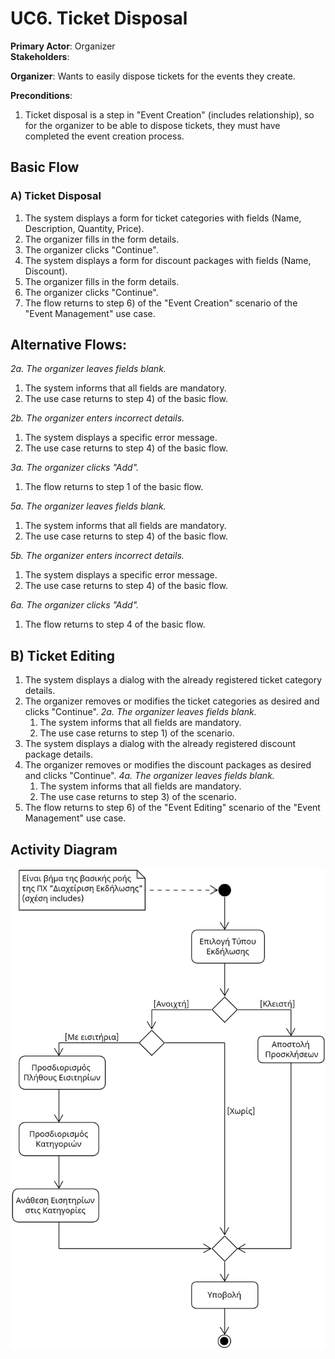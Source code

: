 # UC6. Ticket Disposal

**Primary Actor**: Organizer  
**Stakeholders**: 

**Organizer**: Wants to easily dispose tickets for the events they create.
  
**Preconditions**:  
1) Ticket disposal is a step in "Event Creation" (includes relationship), so for the organizer to be able to dispose tickets, they must have completed the event creation process.

## Basic Flow
### A) Ticket Disposal 
1) The system displays a form for ticket categories with fields (Name, Description, Quantity, Price).
2) The organizer fills in the form details.
3) The organizer clicks "Continue".
4) The system displays a form for discount packages with fields (Name, Discount).
5) The organizer fills in the form details.
6) The organizer clicks "Continue".
7) The flow returns to step 6) of the "Event Creation" scenario of the "Event Management" use case. 

## Alternative Flows:
*2a. The organizer leaves fields blank.*
   1. The system informs that all fields are mandatory.
   2. The use case returns to step 4) of the basic flow. 
      
*2b. The organizer enters incorrect details.*
   1. The system displays a specific error message.
   2. The use case returns to step 4) of the basic flow.

*3a. The organizer clicks "Add".*
   1. The flow returns to step 1 of the basic flow.
   
*5a. The organizer leaves fields blank.*
   1. The system informs that all fields are mandatory.
   2. The use case returns to step 4) of the basic flow. 
      
*5b. The organizer enters incorrect details.*
   1. The system displays a specific error message.
   2. The use case returns to step 4) of the basic flow.

*6a. The organizer clicks "Add".*
   1. The flow returns to step 4 of the basic flow.

## B) Ticket Editing
1) The system displays a dialog with the already registered ticket category details.
2) The organizer removes or modifies the ticket categories as desired and clicks "Continue".
   *2a. The organizer leaves fields blank.*
      1. The system informs that all fields are mandatory.
      2. The use case returns to step 1) of the scenario.   
3) The system displays a dialog with the already registered discount package details.
4) The organizer removes or modifies the discount packages as desired and clicks "Continue".
   *4a. The organizer leaves fields blank.*
      1. The system informs that all fields are mandatory.
      2. The use case returns to step 3) of the scenario.   
5) The flow returns to step 6) of the "Event Editing" scenario of the "Event Management" use case.

## Activity Diagram
![Activity Diagram "Ticket Disposal"](../uml/requirements/activity-ticket-disposal.png)

